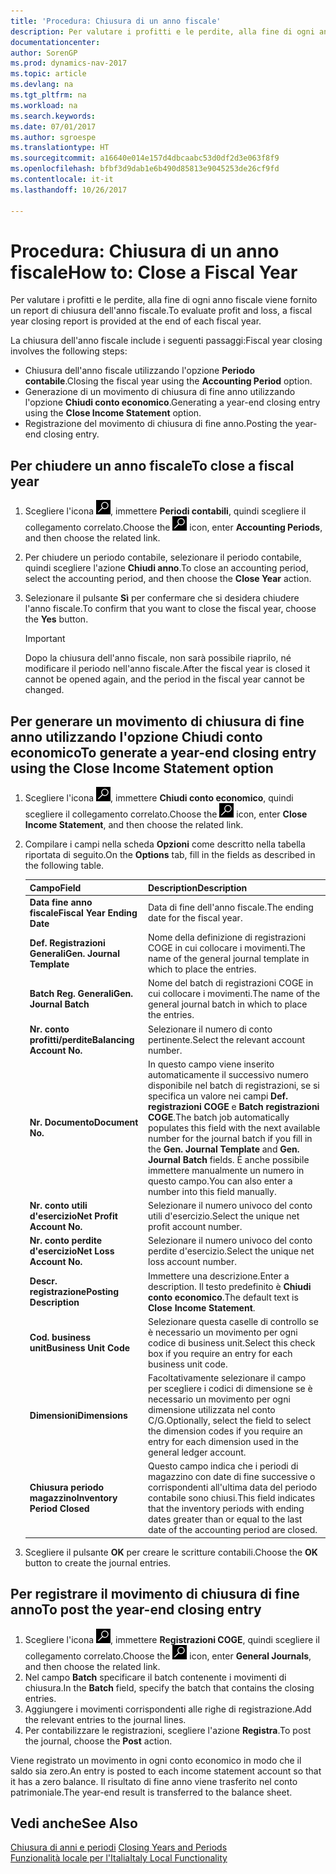 ```yaml
---
title: 'Procedura: Chiusura di un anno fiscale'
description: Per valutare i profitti e le perdite, alla fine di ogni anno fiscale viene fornito un report di chiusura dell'anno fiscale.
documentationcenter: 
author: SorenGP
ms.prod: dynamics-nav-2017
ms.topic: article
ms.devlang: na
ms.tgt_pltfrm: na
ms.workload: na
ms.search.keywords: 
ms.date: 07/01/2017
ms.author: sgroespe
ms.translationtype: HT
ms.sourcegitcommit: a16640e014e157d4dbcaabc53d0df2d3e063f8f9
ms.openlocfilehash: bfbf3d9dab1e6b490d85813e9045253de26cf9fd
ms.contentlocale: it-it
ms.lasthandoff: 10/26/2017

---
```

# <a name="how-to-close-a-fiscal-year"></a><span data-ttu-id="449da-103">Procedura: Chiusura di un anno fiscale</span><span class="sxs-lookup"><span data-stu-id="449da-103">How to: Close a Fiscal Year</span></span>
<span data-ttu-id="449da-104">Per valutare i profitti e le perdite, alla fine di ogni anno fiscale viene fornito un report di chiusura dell'anno fiscale.</span><span class="sxs-lookup"><span data-stu-id="449da-104">To evaluate profit and loss, a fiscal year closing report is provided at the end of each fiscal year.</span></span>  

<span data-ttu-id="449da-105">La chiusura dell'anno fiscale include i seguenti passaggi:</span><span class="sxs-lookup"><span data-stu-id="449da-105">Fiscal year closing involves the following steps:</span></span>  

- <span data-ttu-id="449da-106">Chiusura dell'anno fiscale utilizzando l'opzione **Periodo contabile**.</span><span class="sxs-lookup"><span data-stu-id="449da-106">Closing the fiscal year using the **Accounting Period** option.</span></span>  
- <span data-ttu-id="449da-107">Generazione di un movimento di chiusura di fine anno utilizzando l'opzione **Chiudi conto economico**.</span><span class="sxs-lookup"><span data-stu-id="449da-107">Generating a year-end closing entry using the **Close Income Statement** option.</span></span>  
- <span data-ttu-id="449da-108">Registrazione del movimento di chiusura di fine anno.</span><span class="sxs-lookup"><span data-stu-id="449da-108">Posting the year-end closing entry.</span></span>  

## <a name="to-close-a-fiscal-year"></a><span data-ttu-id="449da-109">Per chiudere un anno fiscale</span><span class="sxs-lookup"><span data-stu-id="449da-109">To close a fiscal year</span></span>  

1.  <span data-ttu-id="449da-110">Scegliere l'icona ![Cerca pagina o report](../../media/ui-search/search_small.png "icona Cerca pagina o report"), immettere **Periodi contabili**, quindi scegliere il collegamento correlato.</span><span class="sxs-lookup"><span data-stu-id="449da-110">Choose the ![Search for Page or Report](../../media/ui-search/search_small.png "Search for Page or Report icon") icon, enter **Accounting Periods**, and then choose the related link.</span></span>  
2.  <span data-ttu-id="449da-111">Per chiudere un periodo contabile, selezionare il periodo contabile, quindi scegliere l'azione **Chiudi anno**.</span><span class="sxs-lookup"><span data-stu-id="449da-111">To close an accounting period, select the accounting period, and then choose the **Close Year** action.</span></span>  
3.  <span data-ttu-id="449da-112">Selezionare il pulsante **Sì** per confermare che si desidera chiudere l'anno fiscale.</span><span class="sxs-lookup"><span data-stu-id="449da-112">To confirm that you want to close the fiscal year, choose the **Yes** button.</span></span>  

    > [!IMPORTANT]  
    >  <span data-ttu-id="449da-113">Dopo la chiusura dell'anno fiscale, non sarà possibile riaprilo, né modificare il periodo nell'anno fiscale.</span><span class="sxs-lookup"><span data-stu-id="449da-113">After the fiscal year is closed it cannot be opened again, and the period in the fiscal year cannot be changed.</span></span>  

## <a name="to-generate-a-year-end-closing-entry-using-the-close-income-statement-option"></a><span data-ttu-id="449da-114">Per generare un movimento di chiusura di fine anno utilizzando l'opzione Chiudi conto economico</span><span class="sxs-lookup"><span data-stu-id="449da-114">To generate a year-end closing entry using the Close Income Statement option</span></span>  

1.  <span data-ttu-id="449da-115">Scegliere l'icona ![Cerca pagina o report](../../media/ui-search/search_small.png "icona Cerca pagina o report"), immettere **Chiudi conto economico**, quindi scegliere il collegamento correlato.</span><span class="sxs-lookup"><span data-stu-id="449da-115">Choose the ![Search for Page or Report](../../media/ui-search/search_small.png "Search for Page or Report icon") icon, enter **Close Income Statement**, and then choose the related link.</span></span>  
2.  <span data-ttu-id="449da-116">Compilare i campi nella scheda **Opzioni** come descritto nella tabella riportata di seguito.</span><span class="sxs-lookup"><span data-stu-id="449da-116">On the **Options** tab, fill in the fields as described in the following table.</span></span>  

    |<span data-ttu-id="449da-117">Campo</span><span class="sxs-lookup"><span data-stu-id="449da-117">Field</span></span>|<span data-ttu-id="449da-118">Description</span><span class="sxs-lookup"><span data-stu-id="449da-118">Description</span></span>|  
    |---------------------------------|---------------------------------------|  
    |<span data-ttu-id="449da-119">**Data fine anno fiscale**</span><span class="sxs-lookup"><span data-stu-id="449da-119">**Fiscal Year Ending Date**</span></span>|<span data-ttu-id="449da-120">Data di fine dell'anno fiscale.</span><span class="sxs-lookup"><span data-stu-id="449da-120">The ending date for the fiscal year.</span></span>|  
    |<span data-ttu-id="449da-121">**Def. Registrazioni Generali**</span><span class="sxs-lookup"><span data-stu-id="449da-121">**Gen. Journal Template**</span></span>|<span data-ttu-id="449da-122">Nome della definizione di registrazioni COGE in cui collocare i movimenti.</span><span class="sxs-lookup"><span data-stu-id="449da-122">The name of the general journal template in which to place the entries.</span></span>|  
    |<span data-ttu-id="449da-123">**Batch Reg. Generali**</span><span class="sxs-lookup"><span data-stu-id="449da-123">**Gen. Journal Batch**</span></span>|<span data-ttu-id="449da-124">Nome del batch di registrazioni COGE in cui collocare i movimenti.</span><span class="sxs-lookup"><span data-stu-id="449da-124">The name of the general journal batch in which to place the entries.</span></span>|  
    |<span data-ttu-id="449da-125">**Nr. conto profitti/perdite**</span><span class="sxs-lookup"><span data-stu-id="449da-125">**Balancing Account No.**</span></span>|<span data-ttu-id="449da-126">Selezionare il numero di conto pertinente.</span><span class="sxs-lookup"><span data-stu-id="449da-126">Select the relevant account number.</span></span>|  
    |<span data-ttu-id="449da-127">**Nr. Documento**</span><span class="sxs-lookup"><span data-stu-id="449da-127">**Document No.**</span></span>|<span data-ttu-id="449da-128">In questo campo viene inserito automaticamente il successivo numero disponibile nel batch di registrazioni, se si specifica un valore nei campi **Def. registrazioni COGE** e **Batch registrazioni COGE**.</span><span class="sxs-lookup"><span data-stu-id="449da-128">The batch job automatically populates this field with the next available number for the journal batch if you fill in the **Gen. Journal Template** and **Gen. Journal Batch** fields.</span></span> <span data-ttu-id="449da-129">È anche possibile immettere manualmente un numero in questo campo.</span><span class="sxs-lookup"><span data-stu-id="449da-129">You can also enter a number into this field manually.</span></span>|  
    |<span data-ttu-id="449da-130">**Nr. conto utili d'esercizio**</span><span class="sxs-lookup"><span data-stu-id="449da-130">**Net Profit Account No.**</span></span>|<span data-ttu-id="449da-131">Selezionare il numero univoco del conto utili d'esercizio.</span><span class="sxs-lookup"><span data-stu-id="449da-131">Select the unique net profit account number.</span></span>|  
    |<span data-ttu-id="449da-132">**Nr. conto perdite d'esercizio**</span><span class="sxs-lookup"><span data-stu-id="449da-132">**Net Loss Account No.**</span></span>|<span data-ttu-id="449da-133">Selezionare il numero univoco del conto perdite d'esercizio.</span><span class="sxs-lookup"><span data-stu-id="449da-133">Select the unique net loss account number.</span></span>|  
    |<span data-ttu-id="449da-134">**Descr. registrazione**</span><span class="sxs-lookup"><span data-stu-id="449da-134">**Posting Description**</span></span>|<span data-ttu-id="449da-135">Immettere una descrizione.</span><span class="sxs-lookup"><span data-stu-id="449da-135">Enter a description.</span></span> <span data-ttu-id="449da-136">Il testo predefinito è **Chiudi conto economico**.</span><span class="sxs-lookup"><span data-stu-id="449da-136">The default text is **Close Income Statement**.</span></span>|  
    |<span data-ttu-id="449da-137">**Cod. business unit**</span><span class="sxs-lookup"><span data-stu-id="449da-137">**Business Unit Code**</span></span>|<span data-ttu-id="449da-138">Selezionare questa caselle di controllo se è necessario un movimento per ogni codice di business unit.</span><span class="sxs-lookup"><span data-stu-id="449da-138">Select this check box if you require an entry for each business unit code.</span></span>|  
    |<span data-ttu-id="449da-139">**Dimensioni**</span><span class="sxs-lookup"><span data-stu-id="449da-139">**Dimensions**</span></span>|<span data-ttu-id="449da-140">Facoltativamente selezionare il campo per scegliere i codici di dimensione se è necessario un movimento per ogni dimensione utilizzata nel conto C/G.</span><span class="sxs-lookup"><span data-stu-id="449da-140">Optionally, select the field to select the dimension codes if you require an entry for each dimension used in the general ledger account.</span></span>|  
    |<span data-ttu-id="449da-141">**Chiusura periodo magazzino**</span><span class="sxs-lookup"><span data-stu-id="449da-141">**Inventory Period Closed**</span></span>|<span data-ttu-id="449da-142">Questo campo indica che i periodi di magazzino con date di fine successive o corrispondenti all'ultima data del periodo contabile sono chiusi.</span><span class="sxs-lookup"><span data-stu-id="449da-142">This field indicates that the inventory periods with ending dates greater than or equal to the last date of the accounting period are closed.</span></span>|  

3.  <span data-ttu-id="449da-143">Scegliere il pulsante **OK** per creare le scritture contabili.</span><span class="sxs-lookup"><span data-stu-id="449da-143">Choose the **OK**  button to create the journal entries.</span></span>  

## <a name="to-post-the-year-end-closing-entry"></a><span data-ttu-id="449da-144">Per registrare il movimento di chiusura di fine anno</span><span class="sxs-lookup"><span data-stu-id="449da-144">To post the year-end closing entry</span></span>  

1.  <span data-ttu-id="449da-145">Scegliere l'icona ![Cerca pagina o report](../../media/ui-search/search_small.png "Cerca pagina o report"), immettere **Registrazioni COGE**, quindi scegliere il collegamento correlato.</span><span class="sxs-lookup"><span data-stu-id="449da-145">Choose the ![Search for Page or Report](../../media/ui-search/search_small.png "Search for Page or Report icon") icon, enter **General Journals**, and then choose the related link.</span></span>  
2.  <span data-ttu-id="449da-146">Nel campo **Batch** specificare il batch contenente i movimenti di chiusura.</span><span class="sxs-lookup"><span data-stu-id="449da-146">In the **Batch** field, specify the batch that contains the closing entries.</span></span>  
3.  <span data-ttu-id="449da-147">Aggiungere i movimenti corrispondenti alle righe di registrazione.</span><span class="sxs-lookup"><span data-stu-id="449da-147">Add the relevant entries to the journal lines.</span></span>  
4.  <span data-ttu-id="449da-148">Per contabilizzare le registrazioni, scegliere l'azione **Registra**.</span><span class="sxs-lookup"><span data-stu-id="449da-148">To post the journal, choose the **Post** action.</span></span>  

<span data-ttu-id="449da-149">Viene registrato un movimento in ogni conto economico in modo che il saldo sia zero.</span><span class="sxs-lookup"><span data-stu-id="449da-149">An entry is posted to each income statement account so that it has a zero balance.</span></span> <span data-ttu-id="449da-150">Il risultato di fine anno viene trasferito nel conto patrimoniale.</span><span class="sxs-lookup"><span data-stu-id="449da-150">The year-end result is transferred to the balance sheet.</span></span>  

## <a name="see-also"></a><span data-ttu-id="449da-151">Vedi anche</span><span class="sxs-lookup"><span data-stu-id="449da-151">See Also</span></span>  
 <span data-ttu-id="449da-152">[Chiusura di anni e periodi](../../year-close-years-periods.md) </span><span class="sxs-lookup"><span data-stu-id="449da-152">[Closing Years and Periods](../../year-close-years-periods.md) </span></span>  
 [<span data-ttu-id="449da-153">Funzionalità locale per l'Italia</span><span class="sxs-lookup"><span data-stu-id="449da-153">Italy Local Functionality</span></span>](italy-local-functionality.md)

